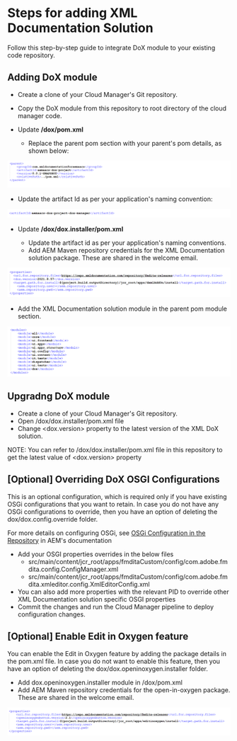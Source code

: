 # **Steps for adding XML Documentation Solution**

Follow this step-by-step guide to integrate DoX module to your existing code repository.

## Adding DoX module

- Create a clone of your Cloud Manager&#39;s Git repository.
- Copy the DoX module from this repository to root directory of the cloud manager code.
- Update  **/dox/pom.xml**


  - Replace the parent pom section with your parent&#39;s pom details, as shown below:

 ![parentpom.png](assets/parentpom.png)

  - Update the artifact Id as per your application&#39;s naming convention:

![artifactid.png](assets/artifactid.png)

- Update  **/dox/dox.installer/pom.xml**

  - Update the artifact id as per your application&#39;s naming conventions.
  - Add AEM Maven repository credentials for the XML Documentation solution package. These are shared in the welcome email.

![doxproperties.png](assets/doxproperties.png)

- Add the XML Documentation solution module in the parent pom module section.

 ![modules.png](assets/modules.png)

## Upgradng DoX module

- Create a clone of your Cloud Manager&#39;s Git repository.
- Open /dox/dox.installer/pom.xml file
- Change <dox.version> property to the latest version of the XML DoX solution.

NOTE: You can refer to /dox/dox.installer/pom.xml file in this repository to get the latest value of <dox.version> property 


## [Optional] Overriding DoX OSGI Configurations

This is an optional configuration, which is required only if you have existing OSGi configurations that you want to retain. In case you do not have any OSGi configurations to override, then you have an option of deleting the dox/dox.config.override folder.

For more details on configuring OSGi, see [OSGi Configuration in the Repository](https://experienceleague.adobe.com/docs/experience-manager-65/deploying/configuring/configuring-osgi.html) in AEM&#39;s documentation

- Add your OSGI properties overrides in the below files
  - src/main/content/jcr\_root/apps/fmditaCustom/config/com.adobe.fmdita.config.ConfigManager.xml
  - src/main/content/jcr\_root/apps/fmditaCustom/config/com.adobe.fmdita.xmleditor.config.XmlEditorConfig.xml
- You can also add more properties with the relevant PID to override other XML Documentation solution specific OSGI properties
- Commit the changes and run the Cloud Manager pipeline to deploy configuration changes.

## [Optional] Enable Edit in Oxygen feature

You can enable the Edit in Oxygen feature by adding the package details in the pom.xml file. In case you do not want to enable this feature, then you have an option of deleting the dox/dox.openinoxygen.installer folder.

- Add dox.openinoxygen.installer module in /dox/pom.xml
- Add AEM Maven repository credentials for the open-in-oxygen package. These are shared in the welcome email.

![openinoxygenproperties.png](assets/openinoxygenproperties.png)

